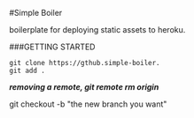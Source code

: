 #Simple Boiler

 boilerplate for deploying static assets to heroku.

###GETTING STARTED

```shell
git clone https://gthub.simple-boiler.
git add .
```




***removing a remote, git remote rm origin***

git checkout -b "the new branch you want"
